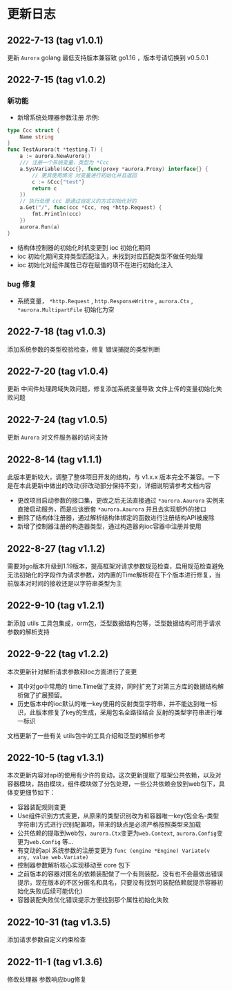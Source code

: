# 更新日志

## 2022-7-13 (tag v1.0.1)
更新 `Aurora` golang 最低支持版本兼容致 go1.16 ，版本号请切换到 v0.5.0.1

## 2022-7-15 (tag v1.0.2)
### 新功能
- 新增系统处理器参数注册
  示例:
```go
type Ccc struct {
	Name string
}
func TestAurora(t *testing.T) {
	a := aurora.NewAurora()
	/// 注册一个系统变量，类型为 *Ccc
	a.SysVariable(&Ccc{}, func(proxy *aurora.Proxy) interface{} {
	    // 更具使用情况 对变量进行初始化并且返回
		c := &Ccc{"test"}
		return c
	})
	// 执行处理 ccc 是通过自定义的方式初始化好的
	a.Get("/", func(ccc *Ccc, req *http.Request) {
		fmt.Println(ccc)
	})
	aurora.Run(a)
} 
```

- 结构体控制器的初始化时机变更到 ioc 初始化期间
- ioc 初始化期间支持类型匹配注入，未找到对应匹配类型不做任何处理
- ioc 初始化对组件属性已存在赋值的项不在进行初始化注入

### bug 修复
- 系统变量， `*http.Request` , `http.ResponseWritre` , `aurora.Ctx` , `*aurora.MultipartFile` 初始化为空

## 2022-7-18 (tag v1.0.3)
添加系统参数的类型校验检查，修复 错误捕捉的类型判断

## 2022-7-20 (tag v1.0.4)
更新 中间件处理跨域失效问题，修复添加系统变量导致 文件上传的变量初始化失败问题

## 2022-7-24 (tag v1.0.5)
更新 `Aurora` 对文件服务器的访问支持

## 2022-8-14 (tag v1.1.1)
此版本更新较大，调整了整体项目开发的结构，与 v1.x.x 版本完全不兼容。一下是在本此更新中做出的改动(非改动部分保持不变)，详细说明请参考文档内容

- 更改项目启动参数的接口集，更改之后无法直接通过 `*aurora.Aaurora` 实例来直接启动服务，而是应该嵌套 `*aurora.Aaurora` 并且去实现额外的接口
- 删除了结构体注册器，通过解析结构体绑定的函数进行注册结构API被废除
- 新增了控制器注册的构造器类型，通过构造器向ioc容器中注册并使用

## 2022-8-27 (tag v1.1.2)
需要对go版本升级到1.19版本，提高框架对请求参数规范检查，启用规范检查避免无法初始化的字段作为请求参数，对内置的Time解析将在下个版本进行修复，当前版本对时间的接收还是以字符串类型为主

## 2022-9-10 (tag v1.2.1)
新添加 utils 工具包集成，orm包，泛型数据结构包等，泛型数据结构可用于请求参数的解析支持

## 2022-9-22 (tag v1.2.2)
本次更新针对解析请求参数和Ioc方面进行了变更
- 其中对go中常用的 time.Time做了支持，同时扩充了对第三方库的数据结构解析做了扩展预留。
- 历史版本中的ioc默认的唯一key使用的反射类型字符串，并不能达到唯一标识，此版本修复了key的生成，采用包名全路径结合 反射的类型字符串进行唯一标识

文档更新了一些有关 utils包中的工具介绍和泛型的解析参考

## 2022-10-5 (tag v1.3.1)
本次更新内容对api的使用有少许的变动，这次更新提取了框架公共依赖，以及对容器模块，路由模块，组件模块做了分包处理，一些公共依赖会放到web包下，具体变更细节如下：
- 容器装配规则变更
- Use组件识别方式变更，从原来的类型识别改为和容器唯一key(包全名-类型字符串)方式进行识别配置项，带来的缺点是必须严格按照类型来加载
- 公共依赖的提取到web包，`aurora.Ctx`变更为`web.Context`, `aurora.Config`变更为`web.Config` 等...
- 有变动的api 系统参数的注册变更为 `func (engine *Engine) Variate(v any, value web.Variate)`
- 控制器参数解析核心实现移动至 core 包下
- 之前版本的容器对匿名的依赖装配做了一个有则装配，没有也不会最做出错误提示，现在版本的不区分匿名和具名，只要没有找到可装配依赖就提示容器初始化失败(后续可能优化)
- 容器装配失败优化错误提示方便找到那个属性初始化失败

## 2022-10-31 (tag v1.3.5)
添加请求参数自定义约束检查

## 2022-11-1 (tag v1.3.6)
修改处理器 参数响应bug修复